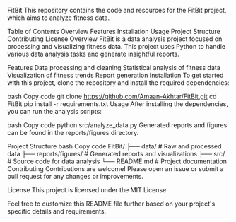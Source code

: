 
FitBit
This repository contains the code and resources for the FitBit project, which aims to analyze fitness data.

Table of Contents
Overview
Features
Installation
Usage
Project Structure
Contributing
License
Overview
FitBit is a data analysis project focused on processing and visualizing fitness data. This project uses Python to handle various data analysis tasks and generate insightful reports.

Features
Data processing and cleaning
Statistical analysis of fitness data
Visualization of fitness trends
Report generation
Installation
To get started with this project, clone the repository and install the required dependencies:

bash
Copy code
git clone https://github.com/Amaan-Akhtar/FitBit.git
cd FitBit
pip install -r requirements.txt
Usage
After installing the dependencies, you can run the analysis scripts:

bash
Copy code
python src/analyze_data.py
Generated reports and figures can be found in the reports/figures directory.

Project Structure
bash
Copy code
FitBit/
├── data/                   # Raw and processed data
├── reports/figures/        # Generated reports and visualizations
├── src/                    # Source code for data analysis
└── README.md               # Project documentation
Contributing
Contributions are welcome! Please open an issue or submit a pull request for any changes or improvements.

License
This project is licensed under the MIT License.

Feel free to customize this README file further based on your project's specific details and requirements.
